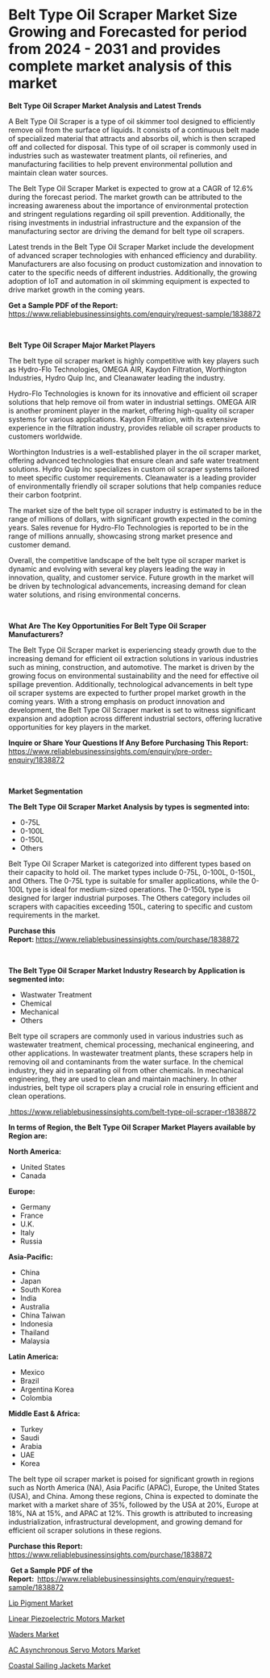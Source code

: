<p><h1>Belt Type Oil Scraper Market Size Growing and Forecasted for period from 2024 - 2031 and provides complete market analysis of this market</h1></p><p><strong>Belt Type Oil Scraper Market Analysis and Latest Trends</strong></p>
<p><p>A Belt Type Oil Scraper is a type of oil skimmer tool designed to efficiently remove oil from the surface of liquids. It consists of a continuous belt made of specialized material that attracts and absorbs oil, which is then scraped off and collected for disposal. This type of oil scraper is commonly used in industries such as wastewater treatment plants, oil refineries, and manufacturing facilities to help prevent environmental pollution and maintain clean water sources.</p><p>The Belt Type Oil Scraper Market is expected to grow at a CAGR of 12.6% during the forecast period. The market growth can be attributed to the increasing awareness about the importance of environmental protection and stringent regulations regarding oil spill prevention. Additionally, the rising investments in industrial infrastructure and the expansion of the manufacturing sector are driving the demand for belt type oil scrapers.</p><p>Latest trends in the Belt Type Oil Scraper Market include the development of advanced scraper technologies with enhanced efficiency and durability. Manufacturers are also focusing on product customization and innovation to cater to the specific needs of different industries. Additionally, the growing adoption of IoT and automation in oil skimming equipment is expected to drive market growth in the coming years.</p></p>
<p><strong>Get a Sample PDF of the Report:&nbsp;</strong> <a href="https://www.reliablebusinessinsights.com/enquiry/request-sample/1838872">https://www.reliablebusinessinsights.com/enquiry/request-sample/1838872</a></p>
<p>&nbsp;</p>
<p><strong>Belt Type Oil Scraper Major Market Players</strong></p>
<p><p>The belt type oil scraper market is highly competitive with key players such as Hydro-Flo Technologies, OMEGA AIR, Kaydon Filtration, Worthington Industries, Hydro Quip Inc, and Cleanawater leading the industry. </p><p>Hydro-Flo Technologies is known for its innovative and efficient oil scraper solutions that help remove oil from water in industrial settings. OMEGA AIR is another prominent player in the market, offering high-quality oil scraper systems for various applications. Kaydon Filtration, with its extensive experience in the filtration industry, provides reliable oil scraper products to customers worldwide.</p><p>Worthington Industries is a well-established player in the oil scraper market, offering advanced technologies that ensure clean and safe water treatment solutions. Hydro Quip Inc specializes in custom oil scraper systems tailored to meet specific customer requirements. Cleanawater is a leading provider of environmentally friendly oil scraper solutions that help companies reduce their carbon footprint.</p><p>The market size of the belt type oil scraper industry is estimated to be in the range of millions of dollars, with significant growth expected in the coming years. Sales revenue for Hydro-Flo Technologies is reported to be in the range of millions annually, showcasing strong market presence and customer demand. </p><p>Overall, the competitive landscape of the belt type oil scraper market is dynamic and evolving with several key players leading the way in innovation, quality, and customer service. Future growth in the market will be driven by technological advancements, increasing demand for clean water solutions, and rising environmental concerns.</p></p>
<p>&nbsp;</p>
<p><strong>What Are The Key Opportunities For Belt Type Oil Scraper Manufacturers?</strong></p>
<p><p>The Belt Type Oil Scraper market is experiencing steady growth due to the increasing demand for efficient oil extraction solutions in various industries such as mining, construction, and automotive. The market is driven by the growing focus on environmental sustainability and the need for effective oil spillage prevention. Additionally, technological advancements in belt type oil scraper systems are expected to further propel market growth in the coming years. With a strong emphasis on product innovation and development, the Belt Type Oil Scraper market is set to witness significant expansion and adoption across different industrial sectors, offering lucrative opportunities for key players in the market.</p></p>
<p><strong>Inquire or Share Your Questions If Any Before Purchasing This Report:</strong> <a href="https://www.reliablebusinessinsights.com/enquiry/pre-order-enquiry/1838872">https://www.reliablebusinessinsights.com/enquiry/pre-order-enquiry/1838872</a></p>
<p>&nbsp;</p>
<p><strong>Market Segmentation</strong></p>
<p><strong>The Belt Type Oil Scraper Market Analysis by types is segmented into:</strong></p>
<p><ul><li>0-75L</li><li>0-100L</li><li>0-150L</li><li>Others</li></ul></p>
<p><p>Belt Type Oil Scraper Market is categorized into different types based on their capacity to hold oil. The market types include 0-75L, 0-100L, 0-150L, and Others. The 0-75L type is suitable for smaller applications, while the 0-100L type is ideal for medium-sized operations. The 0-150L type is designed for larger industrial purposes. The Others category includes oil scrapers with capacities exceeding 150L, catering to specific and custom requirements in the market.</p></p>
<p><strong>Purchase this Report:&nbsp;</strong><a href="https://www.reliablebusinessinsights.com/purchase/1838872">https://www.reliablebusinessinsights.com/purchase/1838872</a></p>
<p>&nbsp;</p>
<p><strong>The Belt Type Oil Scraper Market Industry Research by Application is segmented into:</strong></p>
<p><ul><li>Wastwater Treatment</li><li>Chemical</li><li>Mechanical</li><li>Others</li></ul></p>
<p><p>Belt type oil scrapers are commonly used in various industries such as wastewater treatment, chemical processing, mechanical engineering, and other applications. In wastewater treatment plants, these scrapers help in removing oil and contaminants from the water surface. In the chemical industry, they aid in separating oil from other chemicals. In mechanical engineering, they are used to clean and maintain machinery. In other industries, belt type oil scrapers play a crucial role in ensuring efficient and clean operations.</p></p>
<p><a href="https://www.reliablebusinessinsights.com/belt-type-oil-scraper-r1838872">&nbsp;https://www.reliablebusinessinsights.com/belt-type-oil-scraper-r1838872</a></p>
<p><strong>In terms of Region, the Belt Type Oil Scraper Market Players available by Region are:</strong></p>
<p>
    <p> <strong> North America: </strong>
        <ul>
            <li>United States</li>
            <li>Canada</li>
        </ul>
        </p> 
    <p> <strong> Europe: </strong>
        <ul>
            <li>Germany</li>
            <li>France</li>
            <li>U.K.</li>
            <li>Italy</li>
            <li>Russia</li>
        </ul>
        </p> 
    <p> <strong> Asia-Pacific: </strong>
        <ul>
            <li>China</li>
            <li>Japan</li>
            <li>South Korea</li>
            <li>India</li>
            <li>Australia</li>
            <li>China Taiwan</li>
            <li>Indonesia</li>
            <li>Thailand</li>
            <li>Malaysia</li>
        </ul>
        </p> 
    <p> <strong> Latin America: </strong>
        <ul>
            <li>Mexico</li>
            <li>Brazil</li>
            <li>Argentina Korea</li>
            <li>Colombia</li>
        </ul>
        </p> 
    <p> <strong> Middle East & Africa: </strong>
        <ul>
            <li>Turkey</li>
            <li>Saudi</li>
            <li>Arabia</li>
            <li>UAE</li>
            <li>Korea</li>
        </ul>
    </p>
    </p>
<p><p>The belt type oil scraper market is poised for significant growth in regions such as North America (NA), Asia Pacific (APAC), Europe, the United States (USA), and China. Among these regions, China is expected to dominate the market with a market share of 35%, followed by the USA at 20%, Europe at 18%, NA at 15%, and APAC at 12%. This growth is attributed to increasing industrialization, infrastructural development, and growing demand for efficient oil scraper solutions in these regions.</p></p>
<p><strong>Purchase this Report: </strong><a href="https://www.reliablebusinessinsights.com/purchase/1838872">https://www.reliablebusinessinsights.com/purchase/1838872</a></p>
<p>&nbsp;<strong>Get a Sample PDF of the Report:&nbsp;&nbsp;</strong><a href="https://www.reliablebusinessinsights.com/enquiry/request-sample/1838872">https://www.reliablebusinessinsights.com/enquiry/request-sample/1838872</a></p>
<p><strong></strong></p>
<p><p><a href="https://medium.com/@adam.dyer78678/lip-pigment-market-size-is-growing-at-cagr-of-8-2-ddc27107fe72">Lip Pigment Market</a></p><p><a href="https://github.com/dringals/Market-Research-Report-List-5/blob/main/linear-piezoelectric-motors-market.md">Linear Piezoelectric Motors Market</a></p><p><a href="https://medium.com/@enosstark/insights-into-the-waders-industry-market-financial-status-market-size-and-revenue-analysis-up-to-a2c9283c6f85">Waders Market</a></p><p><a href="https://github.com/lbird53714/Market-Research-Report-List-5/blob/main/ac-asynchronous-servo-motors-market.md">AC Asynchronous Servo Motors Market</a></p><p><a href="https://medium.com/@mayekuhic78/insights-into-the-coastal-sailing-jackets-market-size-which-is-expanding-with-a-11-6-45cdbecef6b5">Coastal Sailing Jackets Market</a></p></p>